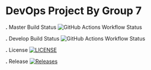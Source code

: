 # DevOps Project By Group 7

**.** Master Build Status ![GitHub Actions Workflow Status](https://img.shields.io/github/actions/workflow/status/AdamCold/group7-devops-project/main.yml?branch=master)

**.** Develop Build Status ![GitHub Actions Workflow Status](https://img.shields.io/github/actions/workflow/status/AdamCold/group7-devops-project/main.yml?branch=develop)

**.** License [![LICENSE](https://img.shields.io/github/license/AdamCold/group7-devops-project.svg?style=flat-square)](https://github.com/AdamCold/group7-devops-project/blob/master/LICENSE)

**.** Release [![Releases](https://img.shields.io/github/release/AdamCold/group7-devops-project/all.svg?style=flat-square)](https://github.com/AdamCold/group7-devops-project/releases)